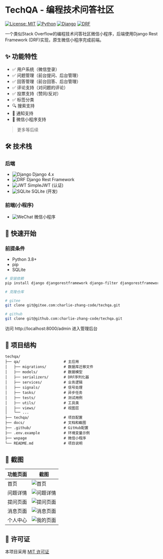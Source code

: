 # TechQA - 编程技术问答社区

[![License: MIT](https://img.shields.io/badge/License-MIT-yellow.svg)](./LICENSE)
[![Python](https://img.shields.io/badge/Python-3.8+-blue.svg)](https://python.org)
[![Django](https://img.shields.io/badge/Django-4.x-green.svg)](https://www.djangoproject.com/)
[![DRF](https://img.shields.io/badge/DRF-3.14-red.svg)](https://www.django-rest-framework.org/)

一个类似Stack Overflow的编程技术问答社区微信小程序，后端使用Django Rest Framework (DRF)实现，原生微信小程序完成前端。

## ✨ 功能特性

- ✅ 用户系统（微信登录）
- ✅ 问题管理（前台提问、后台管理）
- ✅ 回答管理（前台回答、后台管理）
- ✅ 评论支持（对问题的评论）
- ✅ 投票支持（赞同/反对）
- ✅ 标签分类
- 🔍 搜索支持
- 🔔 通知支持
- 📱 微信小程序支持

> 更多等后续

## 🛠 技术栈

### 后端

- ![Django](https://img.shields.io/badge/-Django-092E20?logo=django&logoColor=white) Django 4.x
- ![DRF](https://img.shields.io/badge/-DRF-ff1709?logo=django&logoColor=white) Django Rest Framework
- ![JWT](https://img.shields.io/badge/-JWT-000000?logo=jsonwebtokens&logoColor=white) SimpleJWT (认证)
- ![SQLite](https://img.shields.io/badge/-SQLite-003B57?logo=sqlite&logoColor=white) SQLite (开发)

### 前端(小程序)

- ![WeChat](https://img.shields.io/badge/-微信小程序-07C160?logo=wechat&logoColor=white) 微信小程序

## 🚀 快速开始

### 前提条件

- Python 3.8+
- pip
- SQLite

```bash
# 安装依赖
pip install django djangorestframework django-filter djangorestframework-simplejwt pillow python-dotenv
```

```bash
# 克隆仓库

# gitee
git clone git@gitee.com:charlie-zhang-code/techqa.git

# github
git clone git@github.com:charlie-zhang-code/techqa.git
```

访问 http://localhost:8000/admin 进入管理后台

## 📂 项目结构

```
techqa/
├── qa/                    # 主应用
│   ├── migrations/        # 数据库迁移文件
│   ├── models/            # 数据模型
│   ├── serializers/       # DRF序列化器
│   ├── services/          # 业务逻辑
│   ├── signals/           # 信号处理
│   ├── tasks/             # 异步任务
│   ├── tests/             # 测试用例
│   ├── utils/             # 工具类
│   ├── views/             # 视图层
│   └── ...
├── techqa/                # 项目配置
├── docs/                  # 文档和截图
├── .github/               # GitHub配置
├── .env.example           # 环境变量示例
├── wxpage                 # 微信小程序
└── README.md              # 项目说明
```

## 📸 截图

| 功能页面 | 截图                        |
|------|---------------------------|
| 首页   | ![首页](./docs/img.png)     |
| 问题详情 | ![问题详情](./docs/img_4.png) |
| 提问页面 | ![提问页面](./docs/img_1.png) |
| 消息页面 | ![消息页面](./docs/img_2.png) |
| 个人中心 | ![我的页面](./docs/img_3.png) |

## 📜 许可证

本项目采用 [MIT 许可证](./LICENSE)